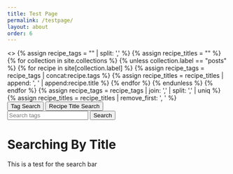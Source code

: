 ```yaml
---
title: Test Page
permalink: /testpage/
layout: about
order: 6
---
```


<html>
  <body>
    <>
      {% assign recipe_tags = "" | split: ',' %}
      {% assign recipe_titles = "" %}
      {% for collection in site.collections %}
        {% unless collection.label == "posts" %}
            {% for recipe in site[collection.label] %}
              {% assign recipe_tags = recipe_tags | concat:recipe.tags %}
              {% assign recipe_titles = recipe_titles | append: ', ' | append:recipe.title %}
            {% endfor %}
        {% endunless %}
      {% endfor %}
      {% assign recipe_tags = recipe_tags | join: ',' | split: ',' | uniq %}
      {% assign recipe_titles = recipe_titles | remove_first: ', ' %}
        <div>
          <button id="tagButton">Tag Search</button>
          <button id="titleButton">Recipe Title Search</button>
        </div>
        <div>
          <input type="text" id="searchInput" placeholder="Search tags">
          <button type="submit" onclick="titleSearch()" id="searchButton">Search</button>
          <p id="paragraph"></p>
        </div>
        <div>
          <h1 id="testText">Searching By Title</h1>
          <p id="testPara">This is a test for the search bar</p>
        </div>
      <script>
        function tagSearch() {
          var input, filter, tags, txtValue;
          input = document.getElementById('searchInput');
          paragraph = document.getElementById('paragraph');
          filter = input.value.toLowerCase();
          tags = {{ recipe_tags | jsonify }};
          var recipes = [];
          var results = [];
          fetch("{{ site.url }}{{ site.baseurl }}/_data/recipes.json")
            .then(response => response.json())
            .then(data => {
              var printable = data;
              for (i = 0; i < tags.length; i++) {
                txtValue = tags[i];
                if (txtValue.toLowerCase().indexOf(filter) > -1) {
                  results.push(txtValue);
                }
              }
              if (filter != '') {
                for (i = 0; i < printable.length; i++) {
                  var splitTags = printable[i].tags.split(', ');
                  for (j = 0; j < splitTags.length; j++) {
                    if (results.includes(splitTags[j])) {
                      recipes.push(printable[i].title);
                    }
                  }
                }
                paragraph.innerText = 'Results: ' + results.join(', ') + '\nRecipes Found: ' + recipes.join(', ');
              }
            })
            .catch(error => {
              console.error(`Error fetching recipes: ${error}`);
            });
          }
          function titleSearch() {
          var input, filter, titles, txtValue;
          input = document.getElementById('searchInput');
          paragraph = document.getElementById('paragraph');
          filter = input.value.toLowerCase();
          titles = {{ recipe_titles | jsonify }};
          console.log(titles);
          titleSort = titles.split(', ');
          console.log(titleSort);
          var recipes = [];
          var results = [];
          fetch("{{ site.url }}{{ site.baseurl }}/_data/recipes.json")
            .then(response => response.json())
            .then(data => {
              var printable = data;
              for (i = 0; i < titleSort.length; i++) {
                txtValue = titleSort[i];
                console.log(txtValue);
                if (txtValue.toLowerCase().indexOf(filter) > -1) {
                  results.push(txtValue);
                }
              }
              if (filter != '') {
                for (i = 0; i < printable.length; i++) {
                    if (results.includes(printable[i].title)) {
                      recipes.push(printable[i].title);
                    }
                }
                paragraph.innerText = 'Search: ' + results.join(', ') + '\nRecipes Found: ' + recipes.join(', ');
              }
            })
            .catch(error => {
              console.error(`Error fetching recipes: ${error}`);
            });
          }
          function handleTagButtonClick() {
            const tagButton = document.getElementById("tagButton");
            const titleButton = document.getElementById("titleButton");
            const searchBar = document.getElementById("searchInput");
            const testText = document.getElementById("testText");
            tagButton.style.backgroundColor = "red";
            titleButton.style.backgroundColor = "blue";
            searchBar.textContent = "Searching By Title";
            testText.textContent = "Searching By Tag";
           }
           function handleTitleButtonClick() {
            const tagButton = document.getElementById("tagButton");
            const titleButton = document.getElementById("titleButton");
            const searchBar = document.getElementById("searchInput");
            const testText = document.getElementById("testText");
            titleButton.style.backgroundColor = "red";
            tagButton.style.backgroundColor = "blue";
            searchBar.textContent = "Searching By Title";
            testText.textContent = "Searching By Title";
           }
      </script>
    </div>
  </body>
</html>
